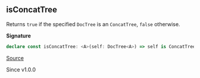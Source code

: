## isConcatTree

Returns `true` if the specified `DocTree` is an `ConcatTree`, `false` otherwise.

**Signature**

```ts
declare const isConcatTree: <A>(self: DocTree<A>) => self is ConcatTree<A>
```

[Source](https://github.com/Effect-TS/effect/tree/main/packages/printer/src/DocTree.ts#L191)

Since v1.0.0